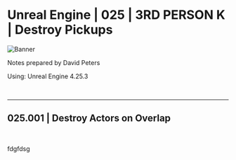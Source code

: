 # Unreal Engine | 025 | 3RD PERSON K | Destroy Pickups

![Banner](https://user-images.githubusercontent.com/36719180/93958681-1a422980-fdab-11ea-8c2b-e665e08294da.png)


Notes prepared by David Peters

Using: Unreal Engine 4.25.3 

<br>

---

## 025.001 | Destroy Actors on Overlap

<br>

fdgfdsg
